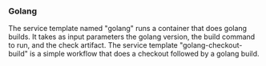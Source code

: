 ### Golang

The service template named "golang" runs a container that does golang builds. It takes as input parameters the golang version, the build command to run, and the check artifact. The service template "golang-checkout-build" is a simple workflow that does a checkout followed by a golang build.
